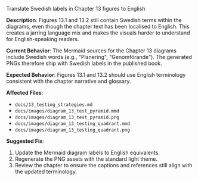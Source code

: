 Translate Swedish labels in Chapter 13 figures to English

**Description**: Figures 13.1 and 13.2 still contain Swedish terms within the diagrams, even though the chapter text has been localised to English. This creates a jarring language mix and makes the visuals harder to understand for English-speaking readers.

**Current Behavior**: The Mermaid sources for the Chapter 13 diagrams include Swedish words (e.g., "Planering", "Genomförande"). The generated PNGs therefore ship with Swedish labels in the published book.

**Expected Behavior**: Figures 13.1 and 13.2 should use English terminology consistent with the chapter narrative and glossary.

**Affected Files**:
- `docs/13_testing_strategies.md`
- `docs/images/diagram_13_test_pyramid.mmd`
- `docs/images/diagram_13_test_pyramid.png`
- `docs/images/diagram_13_testing_quadrant.mmd`
- `docs/images/diagram_13_testing_quadrant.png`

**Suggested Fix**:
1. Update the Mermaid diagram labels to English equivalents.
2. Regenerate the PNG assets with the standard light theme.
3. Review the chapter to ensure the captions and references still align with the updated terminology.
